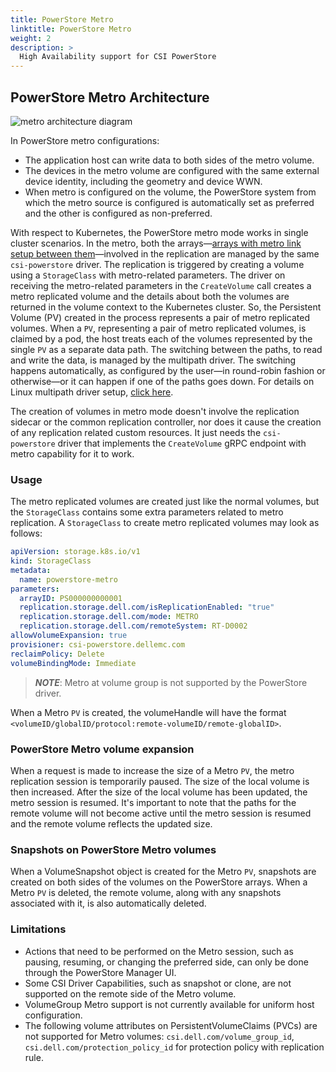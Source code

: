 ```yaml
---
title: PowerStore Metro
linktitle: PowerStore Metro
weight: 2
description: >
  High Availability support for CSI PowerStore
---
```


## PowerStore Metro Architecture

![metro architecture diagram](../metro.png)

In PowerStore metro configurations:
* The application host can write data to both sides of the metro volume. 
* The devices in the metro volume are configured with the same external device identity, including the geometry and device WWN.
* When metro is configured on the volume, the PowerStore system from which the metro source is configured is automatically set as preferred and the other is configured as non-preferred.

With respect to Kubernetes, the PowerStore metro mode works in single cluster scenarios. In the metro, both the arrays—[arrays with metro link setup between them](../../deployment/helm/modules/installation/replication/powerstore/#on-storage-array)—involved in the replication are managed by the same `csi-powerstore` driver. The replication is triggered by creating a volume using a `StorageClass` with metro-related parameters.
The driver on receiving the metro-related parameters in the `CreateVolume` call creates a metro replicated volume and the details about both the volumes are returned in the volume context to the Kubernetes cluster. So, the Persistent Volume (PV) created in the process represents a pair of metro replicated volumes. When a `PV`, representing a pair of metro replicated volumes, is claimed by a pod, the host treats each of the volumes represented by the single `PV` as a separate data path. The switching between the paths, to read and write the data, is managed by the multipath driver. The switching happens automatically, as configured by the user—in round-robin fashion or otherwise—or it can happen if one of the paths goes down. For details on Linux multipath driver setup, [click here](../../deployment/helm/drivers/installation/powerstore#linux-multipathing-requirements).

The creation of volumes in metro mode doesn't involve the replication sidecar or the common replication controller, nor does it cause the creation of any replication related custom resources. It just needs the `csi-powerstore` driver that implements the `CreateVolume` gRPC endpoint with metro capability for it to work.

### Usage
The metro replicated volumes are created just like the normal volumes, but the `StorageClass` contains some
extra parameters related to metro replication. A `StorageClass` to create metro replicated volumes may look as follows:

```yaml
apiVersion: storage.k8s.io/v1
kind: StorageClass
metadata:
  name: powerstore-metro
parameters:
  arrayID: PS000000000001
  replication.storage.dell.com/isReplicationEnabled: "true"
  replication.storage.dell.com/mode: METRO
  replication.storage.dell.com/remoteSystem: RT-D0002
allowVolumeExpansion: true
provisioner: csi-powerstore.dellemc.com
reclaimPolicy: Delete
volumeBindingMode: Immediate
```

> _**NOTE**_: Metro at volume group is not supported by the PowerStore driver.

When a Metro `PV` is created, the volumeHandle will have the format `<volumeID/globalID/protocol:remote-volumeID/remote-globalID>`.

### PowerStore Metro volume expansion
When a request is made to increase the size of a Metro `PV`, the metro replication session is temporarily paused. The size of the local volume is then increased. After the size of the local volume has been updated, the metro session is resumed. It's important to note that the paths for the remote volume will not become active until the metro session is resumed and the remote volume reflects the updated size.

### Snapshots on PowerStore Metro volumes
When a VolumeSnapshot object is created for the Metro `PV`, snapshots are created on both sides of the volumes on the PowerStore arrays. When a Metro `PV` is deleted, the remote volume, along with any snapshots associated with it, is also automatically deleted.

### Limitations
- Actions that need to be performed on the Metro session, such as pausing, resuming, or changing the preferred side, can only be done through the PowerStore Manager UI.
- Some CSI Driver Capabilities, such as snapshot or clone, are not supported on the remote side of the Metro volume.
- VolumeGroup Metro support is not currently available for uniform host configuration.
- The following volume attributes on PersistentVolumeClaims (PVCs) are not supported for Metro volumes: `csi.dell.com/volume_group_id`, `csi.dell.com/protection_policy_id` for protection policy with replication rule.